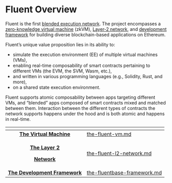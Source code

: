 # Fluent Overview

Fluent is the first [blended execution network](https://app.gitbook.com/o/si7slqjslxF3aat1ikyi/s/FC1DMiUuayu0DbwfgkH0/\~/changes/142/introduction/the-fluent-vm). The project encompasses a [zero-knowledge virtual machine](https://app.gitbook.com/o/si7slqjslxF3aat1ikyi/s/FC1DMiUuayu0DbwfgkH0/\~/changes/142/introduction/the-fluent-vm) (zkVM), [Layer-2 network](https://app.gitbook.com/o/si7slqjslxF3aat1ikyi/s/FC1DMiUuayu0DbwfgkH0/\~/changes/142/introduction/the-fluent-l2-network), and [development framework](https://app.gitbook.com/o/si7slqjslxF3aat1ikyi/s/FC1DMiUuayu0DbwfgkH0/\~/changes/142/introduction/the-fluentbase-framework) for building diverse blockchain-based applications on Ethereum.&#x20;

Fluent’s unique value proposition lies in its ability to:

* simulate the execution environment (EE) of multiple virtual machines (VMs),&#x20;
* enabling real-time composability of smart contracts pertaining to different VMs (the EVM, the SVM, Wasm, etc.),
* and written in various programming languages (e.g., Solidity, Rust, and more),&#x20;
* on a shared state execution environment.

Fluent supports atomic composability between apps targeting different VMs, and “blended” apps composed of smart contracts mixed and matched between them. Interaction between the different types of contracts the network supports happens under the hood and is both atomic and happens in real-time.&#x20;

<table data-column-title-hidden data-view="cards"><thead><tr><th align="center"></th><th data-hidden data-card-target data-type="content-ref"></th></tr></thead><tbody><tr><td align="center"><a href="the-fluent-vm.md"><strong>The Virtual Machine</strong></a></td><td><a href="the-fluent-vm.md">the-fluent-vm.md</a></td></tr><tr><td align="center"><p><a href="the-fluent-l2-network.md"><strong>The Layer 2</strong> </a></p><p><a href="the-fluent-l2-network.md"><strong>Network</strong></a></p></td><td><a href="the-fluent-l2-network.md">the-fluent-l2-network.md</a></td></tr><tr><td align="center"><a href="the-fluentbase-framework.md"><strong>The Development Framework</strong></a></td><td><a href="the-fluentbase-framework.md">the-fluentbase-framework.md</a></td></tr></tbody></table>
